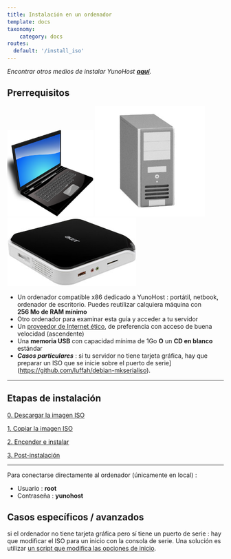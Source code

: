 ```yaml
---
title: Instalación en un ordenador
template: docs
taxonomy:
    category: docs
routes:
  default: '/install_iso'
---
```


*Encontrar otros medios de instalar YunoHost **[aquí](/install)**.*

## Prerrequisitos

<img src="/images/laptop.png" width=200>
<img src="/images/desktop.jpg">
<img src="/images/nettop.jpg">

* Un ordenador compatible x86 dedicado a YunoHost : portátil, netbook, ordenador de escritorio. Puedes reutilizar calquiera máquina con **256 Mo de RAM mínimo**
* Otro ordenador para examinar esta guía y acceder a tu servidor
* Un [proveedor de Internet ético](/isp), de preferencia con acceso de buena velocidad (ascendente)
* Una **memoria USB** con capacidad mínima de 1Go **O** un **CD en blanco** estándar
* ***Casos particulares*** : si tu servidor no tiene tarjeta gráfica, hay que preparar un ISO que se inicie sobre el puerto de serie](https://github.com/luffah/debian-mkserialiso).

---

## Etapas de instalación

<a class="btn btn-lg btn-default" href="/images">0. Descargar la imagen ISO</a>

<a class="btn btn-lg btn-default" href="/burn_or_copy_iso">1. Copiar la imagen ISO</a>

<a class="btn btn-lg btn-default" href="/boot_and_graphical_install">2. Encender e instalar</a>

<a class="btn btn-lg btn-default" href="/postinstall">3. Post-instalación</a>

---

Para conectarse directamente al ordenador (únicamente en local) :
* Usuario : **root**
* Contraseña : **yunohost**


## Casos específicos / avanzados

si el ordenador no tiene tarjeta gráfica pero sí tiene un puerto de serie : hay que modificar el ISO para un inicio con la consola de serie. Una solución es utilizar [un script que modifica las opciones de inicio](https://github.com/luffah/debian-mkserialiso).
